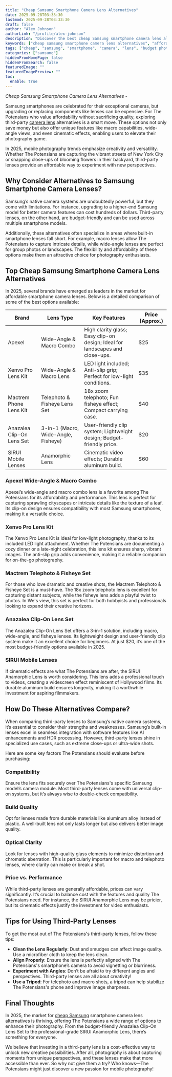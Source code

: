 ```yaml
---
title: "Cheap Samsung Smartphone Camera Lens Alternatives"
date: 2025-09-28T03:33:30
lastmod: 2025-09-28T03:33:30
draft: false
author: "Alex Johnson"
authorLink: "/profile/alex-johnson"
description: "Discover the best cheap Samsung smartphone camera lens alternatives to enhance your photography without breaking the bank. Affordable quality awaits!"
keywords: ["cheap samsung smartphone camera lens alternatives", "affordable samsung camera lenses", "best budget smartphone camera lenses"]
tags: ["cheap", "samsung", "smartphone", "camera", "lens", "budget photography"]
categories: ["samsung"]
hiddenFromHomePage: false
hiddenFromSearch: false
featuredImage: ""
featuredImagePreview: ""
toc:
  enable: true
---
```


*Cheap Samsung Smartphone Camera Lens Alternatives* - 

Samsung smartphones are celebrated for their exceptional cameras, but upgrading or replacing components like lenses can be expensive. For The Potensians who value affordability without sacrificing quality, exploring third-party [camera lens](/samsung/samsung-affordable-smartphone-with-camera-lens) alternatives is a smart move. These options not only save money but also offer unique features like macro capabilities, wide-angle views, and even cinematic effects, enabling users to elevate their photography game. 

In 2025, mobile photography trends emphasize creativity and versatility.  Whether The Potensians are capturing the vibrant streets of New York City or snapping close-ups of blooming flowers in their backyard, third-party lenses provide an affordable way to experiment with new perspectives. 

## Why Consider Alternatives to Samsung Smartphone Camera Lenses? 

Samsung’s native camera systems are undoubtedly powerful, but they come with limitations. For instance, upgrading to a higher-end Samsung model for better camera features can cost hundreds of dollars. Third-party lenses, on the other hand, are budget-friendly and can be used across multiple smartphone models. 

Additionally, these alternatives often specialize in areas where built-in smartphone lenses fall short. For example, macro lenses allow The Potensians to capture intricate details, while wide-angle lenses are perfect for group photos or landscapes. The flexibility and affordability of these options make them an attractive choice for photography enthusiasts. 

## Top Cheap Samsung Smartphone Camera Lens Alternatives 

In 2025, several brands have emerged as leaders in the market for affordable smartphone camera lenses. Below is a detailed comparison of some of the best options available: 

<div class="table-responsive">
<table class="html-table">
<thead>
<tr>
<th>Brand</th>
<th>Lens Type</th>
<th>Key Features</th>
<th>Price (Approx.)</th>
</tr>
</thead>
<tbody>
<tr>
<td>Apexel</td>
<td>Wide-Angle & Macro Combo</td>
<td>High clarity glass; Easy clip-on design; Ideal for landscapes and close-ups.</td>
<td>$25</td>
</tr>
<tr>
<td>Xenvo Pro Lens Kit</td>
<td>Wide-Angle & Macro Lens</td>
<td>LED light included; Anti-slip grip; Perfect for low-light conditions.</td>
<td>$35</td>
</tr>
<tr>
<td>Mactrem Phone Lens Kit</td>
<td>Telephoto & Fisheye Lens Set</td>
<td>18x zoom telephoto; Fun fisheye effect; Compact carrying case.</td>
<td>$40</td>
</tr>
<tr>
<td>Anazalea Clip-On Lens Set</td>
<td>3-in-1 (Macro, Wide-Angle, Fisheye)</td>
<td>User-friendly clip system; Lightweight design; Budget-friendly price.</td>
<td>$20</td>
</tr>
<tr>
<td>SIRUI Mobile Lenses</td>
<td>Anamorphic Lens</td>
<td>Cinematic video effects; Durable aluminum build.</td>
<td>$60</td>
</tr>
</tbody>
</table>
</div> 

### Apexel Wide-Angle & Macro Combo 

Apexel’s wide-angle and macro combo lens is a favorite among The Potensians for its affordability and performance. This lens is perfect for capturing sprawling cityscapes or intricate details like the texture of a leaf. Its clip-on design ensures compatibility with most Samsung smartphones, making it a versatile choice. 

### Xenvo Pro Lens Kit 

The Xenvo Pro Lens Kit is ideal for low-light photography, thanks to its included LED light attachment.  Whether The Potensians are documenting a cozy dinner or a late-night celebration, this lens kit ensures sharp, vibrant images. The anti-slip grip adds convenience, making it a reliable companion for on-the-go photography. 

### Mactrem Telephoto & Fisheye Set 

For those who love dramatic and creative shots, the Mactrem Telephoto & Fisheye Set is a must-have. The 18x zoom telephoto lens is excellent for capturing distant subjects, while the fisheye lens adds a playful twist to photos. In We's view, this set is perfect for both hobbyists and professionals looking to expand their creative horizons. 

### Anazalea Clip-On Lens Set 

The Anazalea Clip-On Lens Set offers a 3-in-1 solution, including macro, wide-angle, and fisheye lenses. Its lightweight design and user-friendly clip system make it an excellent choice for beginners. At just $20, it’s one of the most budget-friendly options available in 2025. 

### SIRUI Mobile Lenses 

If cinematic effects are what The Potensians are after, the SIRUI Anamorphic Lens is worth considering. This lens adds a professional touch to videos, creating a widescreen effect reminiscent of Hollywood films. Its durable aluminum build ensures longevity, making it a worthwhile investment for aspiring filmmakers.  

## How Do These Alternatives Compare? 

When comparing third-party lenses to Samsung’s native camera systems, it’s essential to consider their strengths and weaknesses. Samsung’s built-in lenses excel in seamless integration with software features like AI enhancements and HDR processing. However, third-party lenses shine in specialized use cases, such as extreme close-ups or ultra-wide shots. 

Here are some key factors The Potensians should evaluate before purchasing: 

### Compatibility 

Ensure the lens fits securely over The Potensians's specific Samsung model’s camera module. Most third-party lenses come with universal clip-on systems, but it’s always wise to double-check compatibility. 

### Build Quality 

Opt for lenses made from durable materials like aluminum alloy instead of plastic. A well-built lens not only lasts longer but also delivers better image quality. 

### Optical Clarity 

Look for lenses with high-quality glass elements to minimize distortion and chromatic aberration. This is particularly important for macro and telephoto lenses, where clarity can make or break a shot. 

### Price vs. Performance 

While third-party lenses are generally affordable, prices can vary significantly. It’s crucial to balance cost with the features and quality The Potensians need. For instance, the SIRUI Anamorphic Lens may be pricier, but its cinematic effects justify the investment for video enthusiasts. 

## Tips for Using Third-Party Lenses 

To get the most out of The Potensians's third-party lenses, follow these tips: 

- **Clean the Lens Regularly**: Dust and smudges can affect image quality. Use a microfiber cloth to keep the lens clean. 
- **Align Properly**: Ensure the lens is perfectly aligned with The Potensians's smartphone’s camera to avoid vignetting or blurriness. 
- **Experiment with Angles**: Don’t be afraid to try different angles and perspectives. Third-party lenses are all about creativity! 
- **Use a Tripod**: For telephoto and macro shots, a tripod can help stabilize The Potensians's phone and improve image sharpness. 

## Final Thoughts 

In 2025, the market for [cheap Samsung](/samsung/cheap-samsung-smartphone-photography-alternatives) smartphone camera lens alternatives is thriving, offering The Potensians a wide range of options to enhance their photography. From the budget-friendly Anazalea Clip-On Lens Set to the professional-grade SIRUI Anamorphic Lens, there’s something for everyone. 

We believe that investing in a third-party lens is a cost-effective way to unlock new creative possibilities. After all, photography is about capturing moments from unique perspectives, and these lenses make that more accessible than ever. So why not give them a try? Who knows—The Potensians might just discover a new passion for mobile photography!
